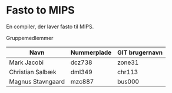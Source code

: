 # Fasto to MIPS

En compiler, der laver fasto til MIPS.

Gruppemedlemmer

Navn  | Nummerplade | GIT brugernavn
 ------------- | ----------- | -----------
Mark Jacobi | dcz738 | zone31
Christian Salbæk | dml349 | chr113
Magnus Stavngaard | mzc887 | bus000
